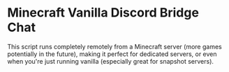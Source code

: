# Minecraft Vanilla Discord Bridge Chat

This script runs completely remotely from a Minecraft server (more games potentially in the future), making it perfect for dedicated servers, or even when you're just running vanilla (especially great for snapshot servers).